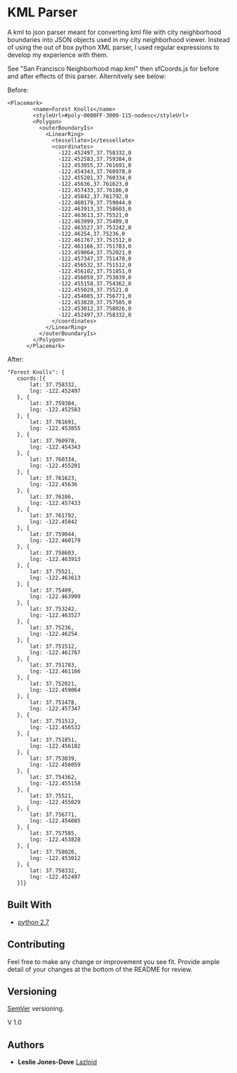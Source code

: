 # KML Parser

A kml to json parser meant for converting kml file with city neighborhood boundaries into JSON objects used in my city neighborhood viewer. Instead of using the out of box python XML parser, I used regular expressions to develop my experience with them.

See "San Francisco Neighborhood map.kml" then sfCoords.js for before and after effects of this parser. Alternitvely see below:

Before:

```
<Placemark>
        <name>Forest Knolls</name>
        <styleUrl>#poly-0000FF-3000-115-nodesc</styleUrl>
        <Polygon>
          <outerBoundaryIs>
            <LinearRing>
              <tessellate>1</tessellate>
              <coordinates>
                -122.452497,37.758332,0
                -122.452583,37.759384,0
                -122.453055,37.761691,0
                -122.454343,37.760978,0
                -122.455201,37.760334,0
                -122.45636,37.761623,0
                -122.457433,37.76186,0
                -122.45842,37.761792,0
                -122.460179,37.759044,0
                -122.463913,37.758603,0
                -122.463613,37.75521,0
                -122.463999,37.75409,0
                -122.463527,37.753242,0
                -122.46254,37.75236,0
                -122.461767,37.751512,0
                -122.461166,37.751783,0
                -122.459064,37.752021,0
                -122.457347,37.751478,0
                -122.456532,37.751512,0
                -122.456102,37.751851,0
                -122.456059,37.753039,0
                -122.455158,37.754362,0
                -122.455029,37.75521,0
                -122.454085,37.756771,0
                -122.453828,37.757585,0
                -122.453012,37.758026,0
                -122.452497,37.758332,0
              </coordinates>
            </LinearRing>
          </outerBoundaryIs>
        </Polygon>
      </Placemark>
 ```

 After:

 ```
 "Forest Knolls": {
	coords:[{
		lat: 37.758332,
		lng: -122.452497
	}, {
		lat: 37.759384,
		lng: -122.452583
	}, {
		lat: 37.761691,
		lng: -122.453055
	}, {
		lat: 37.760978,
		lng: -122.454343
	}, {
		lat: 37.760334,
		lng: -122.455201
	}, {
		lat: 37.761623,
		lng: -122.45636
	}, {
		lat: 37.76186,
		lng: -122.457433
	}, {
		lat: 37.761792,
		lng: -122.45842
	}, {
		lat: 37.759044,
		lng: -122.460179
	}, {
		lat: 37.758603,
		lng: -122.463913
	}, {
		lat: 37.75521,
		lng: -122.463613
	}, {
		lat: 37.75409,
		lng: -122.463999
	}, {
		lat: 37.753242,
		lng: -122.463527
	}, {
		lat: 37.75236,
		lng: -122.46254
	}, {
		lat: 37.751512,
		lng: -122.461767
	}, {
		lat: 37.751783,
		lng: -122.461166
	}, {
		lat: 37.752021,
		lng: -122.459064
	}, {
		lat: 37.751478,
		lng: -122.457347
	}, {
		lat: 37.751512,
		lng: -122.456532
	}, {
		lat: 37.751851,
		lng: -122.456102
	}, {
		lat: 37.753039,
		lng: -122.456059
	}, {
		lat: 37.754362,
		lng: -122.455158
	}, {
		lat: 37.75521,
		lng: -122.455029
	}, {
		lat: 37.756771,
		lng: -122.454085
	}, {
		lat: 37.757585,
		lng: -122.453828
	}, {
		lat: 37.758026,
		lng: -122.453012
	}, {
		lat: 37.758332,
		lng: -122.452497
	}]}
 ```



## Built With

* [python 2.7](https://www.python.org/download/releases/2.7/) 
## Contributing

Feel free to make any change or improvement you see fit. Provide ample detail of your changes at the bottom of the README for review. 

## Versioning

[SemVer](http://semver.org/) versioning. 

V 1.0

## Authors

* **Leslie Jones-Dove** [Lazlojd](https://github.com/lazlojd)


